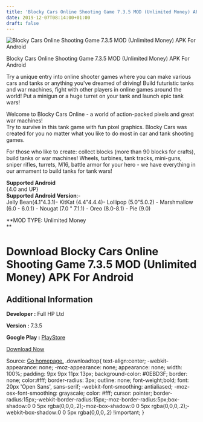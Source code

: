 ```yaml
---
title: 'Blocky Cars Online Shooting Game 7.3.5 MOD (Unlimited Money) APK For Android'
date: 2019-12-07T08:14:00+01:00
draft: false
---
```


![Blocky Cars Online Shooting Game 7.3.5 MOD (Unlimited Money) APK For Android](https://i0.wp.com/apkhome.net/wp-content/uploads/2019/12/Blocky-Cars-Online-Shooting-Game-7.3.5-MOD-Unlimited-Money.png "Blocky Cars Online Shooting Game 7.3.5 MOD (Unlimited Money) APK For Android")

  

Blocky Cars Online Shooting Game 7.3.5 MOD (Unlimited Money) APK For Android

Try a unique entry into online shooter games where you can make various cars and tanks or anything you've dreamed of driving! Build futuristic tanks and war machines, fight with other players in online games around the world! Put a minigun or a huge turret on your tank and launch epic tank wars!

Welcome to Blocky Cars Online - a world of action-packed pixels and great war machines!  
Try to survive in this tank game with fun pixel graphics. Blocky Cars was created for you no matter what you like to do most in car and tank shooting games.

For those who like to create: collect blocks (more than 90 blocks for crafts), build tanks or war machines! Wheels, turbines, tank tracks, mini-guns, sniper rifles, turrets, M16, battle armor for your hero - we have everything in our armament to build tanks for tank wars!

**Supported Android**  
{4.0 and UP}  
**Supported Android Version**:-  
Jelly Bean(4.1"4.3.1)- KitKat (4.4"4.4.4)- Lollipop (5.0"5.0.2) - Marshmallow (6.0 - 6.0.1) - Nougat (7.0 " 7.1.1) - Oreo (8.0-8.1) - Pie (9.0)

**MOD TYPE: Unlimited Money  
**

Download Blocky Cars Online Shooting Game 7.3.5 MOD (Unlimited Money) APK For Android
=====================================================================================

Additional Information
----------------------

**Developer :** Full HP Ltd

**Version :** 7.3.5

**Google Play :** [PlayStore](https://play.google.com/store/apps/details?id=com.blockycars.online)

  

[Download Now](https://store4app.co/post/blocky-cars-online-shooting-game-7-3-5-mod-unlimited-money-apk-for-android_1575692090)

  
Source: [Go homepage.](https://store4app.co/post/blocky-cars-online-shooting-game-7-3-5-mod-unlimited-money-apk-for-android_1575692090) .downloadtop{ text-align:center; -webkit-appearance: none; -moz-appearance: none; appearance: none; width: 100%; padding: 9px 9px 11px 13px; background-color: #0EBD3F; border: none; color:#fff; border-radius: 3px; outline: none; font-weight;bold; font: 20px 'Open Sans', sans-serif; -webkit-font-smoothing: antialiased; -moz-osx-font-smoothing: grayscale; color: #fff; cursor: pointer; border-radius:15px;-webkit-border-radius:15px;-moz-border-radius:5px;box-shadow:0 0 5px rgba(0,0,0,.2);-moz-box-shadow:0 0 5px rgba(0,0,0,.2);-webkit-box-shadow:0 0 5px rgba(0,0,0,.2) !important; }